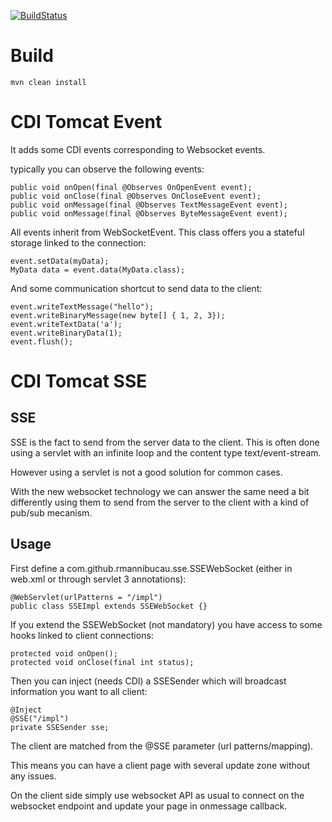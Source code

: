[![BuildStatus](https://secure.travis-ci.org/rmannibucau/cdi-tomcat-websocket.png)](http://travis-ci.org/rmannibucau/cdi-tomcat-websocket)

Build
=====

    mvn clean install

CDI Tomcat Event
================

It adds some CDI events corresponding to Websocket events.

typically you can observe the following events:

    public void onOpen(final @Observes OnOpenEvent event);
    public void onClose(final @Observes OnCloseEvent event);
    public void onMessage(final @Observes TextMessageEvent event);
    public void onMessage(final @Observes ByteMessageEvent event);

All events inherit from WebSocketEvent. This class offers you a stateful storage linked to the connection:

    event.setData(myData);
    MyData data = event.data(MyData.class);

And some communication shortcut to send data to the client:

    event.writeTextMessage("hello");
    event.writeBinaryMessage(new byte[] { 1, 2, 3});
    event.writeTextData('a');
    event.writeBinaryData(1);
    event.flush();


CDI Tomcat SSE
===============

SSE
----

SSE is the fact to send from the server data to the client. This is often done using a servlet with an infinite
loop and the content type text/event-stream.

However using a servlet is not a good solution for common cases.

With the new websocket technology we can answer the same need a bit differently using them to send
from the server to the client with a kind of pub/sub mecanism.

Usage
-----

First define a com.github.rmannibucau.sse.SSEWebSocket (either in web.xml or through servlet 3 annotations):

    @WebServlet(urlPatterns = "/impl")
    public class SSEImpl extends SSEWebSocket {}

If you extend the SSEWebSocket (not mandatory) you have access to some hooks linked to client connections:

    protected void onOpen();
    protected void onClose(final int status);

Then you can inject (needs CDI) a SSESender which will broadcast information you want to all client:

    @Inject
    @SSE("/impl")
    private SSESender sse;

The client are matched from the @SSE parameter (url patterns/mapping).

This means you can have a client page with several update zone without any issues.

On the client side simply use websocket API as usual to connect on the websocket endpoint and update your page
in onmessage callback.
